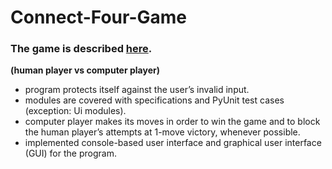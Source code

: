 # Connect-Four-Game
### The game is described [here](https://en.wikipedia.org/wiki/Connect_Four).
**(human player vs computer player)**

  - program protects itself against the user’s invalid input.
  - modules are covered with specifications and PyUnit test cases (exception: Ui modules).
  - computer player makes its moves in order to win the game and to block the human player’s attempts at 1-move victory, whenever possible.
  - implemented console-based user interface and graphical user interface (GUI) for the program.
